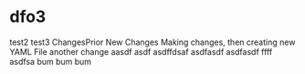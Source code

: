 # dfo3
test2
test3
ChangesPrior
New Changes
Making changes, then creating new YAML File
another change
aasdf
asdf
asdffdsaf
asdfasdf
asdfasdf
ffff
asdfsa
bum bum bum
